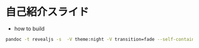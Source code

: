 # 自己紹介スライド

* how to build
```bash
pandoc -t revealjs -s  -V theme:night -V transition=fade --self-contained input.md -o index.html
```
